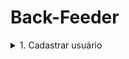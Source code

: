 # Back-Feeder

<details>
    <summary>1. Cadastrar usuário</summary>
    <br>
    [] firstName: Min 4 caracteres<br>;
    [] lastName: Min 4 caracteres<br>;
    [] username: Min 4 caracteres;</br>
    [] email: Gerar token com username e armazenar;</br>
    [] password: min 8 caracteres e ser alfa numérico;</br>
    [] turma: *NÃO OBRIGATÓRIO*;</br>
</details>